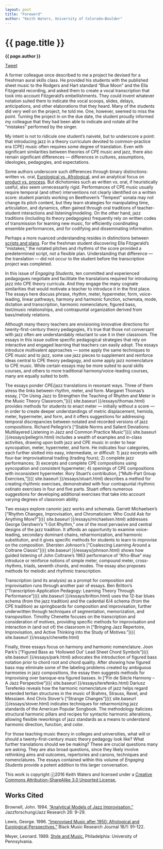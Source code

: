 ```yaml
---
layout: post
title: "Foreword"
author: "Keith Waters, University of Colorado–Boulder"
---
```


{{ page.title }}
================

**{{ page.author }}**

<a href="https://twitter.com/share" class="twitter-share-button" data-via="FlipCampMT">Tweet</a>
<script>!function(d,s,id){var js,fjs=d.getElementsByTagName(s)[0],p=/^http:/.test(d.location)?'http':'https';if(!d.getElementById(id)){js=d.createElement(s);js.id=id;js.src=p+'://platform.twitter.com/widgets.js';fjs.parentNode.insertBefore(js,fjs);}}(document, 'script', 'twitter-wjs');</script>

A former colleague once described to me a project he devised for a freshman aural skills class. He provided his students with the published sheet music to the Rodgers and Hart standard “Blue Moon” and the Ella Fitzgerald recording, and asked them to create a vocal transcription that took into account Fitzgerald’s embellishments. They could invent whatever notation suited them to indicate the vocal scoops, slides, delays, anticipations, and other elaborations that they heard. Many of the students did very well on the project, he told me. One, however, seemed to miss the point. Turning the project in on the due date, the student proudly informed my colleague that they had been able to indicate and notate all the “mistakes” performed by the singer.

My intent is not to ridicule one student’s naiveté, but to underscore a point: that introducing jazz in a theory curriculum devoted to common-practice era (CPE) music often requires some degree of translation. Even with significant similarities between theories of CPE music and jazz, there also remain significant differences — differences in cultures, assumptions, ideologies, pedagogies, and expectations.

Some authors underscore such differences through binary distinctions: written vs. oral,  [Eurological vs. Afrological](https://www.google.com/url?q=http%3A%2F%2Fjazzstudiesonline.org%2Fresource%2Fimprovised-music-after-1950-afrological-and-eurological-perspectives), and an analytical focus on [product vs. process](https://www.google.com/url?q=http%3A%2F%2Fjazzforschung.kug.ac.at%2Finstitut-16-jazzforschung%2Fpublikationen%2Fjahrbuch-jazzforschung-jazz-research%2Fjazzforschung-jazz-research-26-1994.html). But dichotomies such as written vs. oral, if heuristically useful, also seem unnecessarily rigid. Performances of CPE music usually require temporal (and other) interventions not clearly identified on a written score: student pianists working on Beethoven’s “Tempest” sonata may not change its pitch content, but they learn strategies for manipulating time, articulation, and dynamics, often gained through oral traditions of teacher-student interactions and listening/modeling. On the other hand, jazz traditions (including its theory pedagogies) frequently rely on written codes of transmission for learning new music, for efficiently coordinating ensemble performances, and for codifying and disseminating information.

Perhaps a more nuanced understanding resides in distinctions between [scripts and plans](https://www.google.com/url?q=https%3A%2F%2Fopenlibrary.org%2Fworks%2FOL3267613W%2FStyle_and_music). For the freshman student discovering Ella Fitzgerald’s “mistakes,” the notated pitches and rhythms of the score provided a predetermined script, not a flexible plan. Understanding that difference — the translation — did not occur to the student before the transcription project was completed.

In this issue of *Engaging Students*, ten committed and experienced pedagogues negotiate and facilitate the translations required for introducing jazz into CPE theory curricula. And they engage the many cognate similarities that would motivate a teacher to introduce it in the first place. The essays here discuss phrase, rhythm, meter, hypermeter, form, voice-leading, linear pathways, harmony and harmonic function, schemata, mode, dictation and transcription, harmonic nomenclature, figured bass, text/music relationships, and contrapuntal organization derived from bass/melody relations.

Although many theory teachers are envisioning innovative directions for twenty-first-century theory pedagogies, it’s true that those not conversant with jazz often are understandably reluctant to use it in their classroom. The essays in this issue outline specific pedagogical strategies that rely on interactive and engaged learning that teachers can easily adopt. The essays introduce multivalent approaches — some apply the same techniques to CPE music and to jazz, some use jazz pieces to supplement and reinforce ideas central to CPE theory pedagogy, and some apply jazz nomenclature to CPE music. While certain essays may be more suited to aural skills courses, and others to more traditional harmony/voice-leading courses, many are equally suited to both.

The essays ponder CPE/jazz translations in resonant ways. Three of them stress the links between rhythm, meter, and form. Margaret Thomas’s essay, [“On Using Jazz to Strengthen the Teaching of Rhythm and Meter in the Music Theory Classroom,”]({{ site.baseurl }}/essays/thomas.html) provides methods for students to enact meter — initially without a score — in order to create deeper understandings of metric displacement, hemiola, meter, hypermeter, and form, and it offers suggestions for addressing temporal discrepancies between notated and recorded versions of jazz compositions. Richard Pellegrin’s [“Stable Norms and Salient Deviations: Multilayered Listening in Jazz and Common Practice Music”]({{ site.baseurl }}/essays/pellegrin.html) includes a wealth of examples and in-class activities, drawing upon both jazz and CPE music in order to hear syncopation, meter, hypermeter, and form. He indicates four categories, each further slotted into easy, intermediate, or difficult: 1) jazz excerpts with four-bar improvisational trading (trading fours); 2) complete jazz performances; 3) excerpts and complete CPE compositions using syncopation and consistent hypermeter; 4) openings of CPE compositions with inconsistent hypermeter. Rory Stuart’s contribution, [“Multi-Part Group Exercises,”]({{ site.baseurl }}/essays/stuart.html) describes a method for creating rhythmic exercises, demonstrated with four contrapuntal rhythmic ostinato exercises in four and five parts. Stuart offers numerous suggestions for developing additional exercises that take into account varying degrees of classroom ability.              

Two essays explore canonic jazz works and schemata. Garrett Michaelsen’s [“Rhythm Changes, Improvisation, and Chromaticism: Who Could Ask for Anything More?”]({{ site.baseurl }}/essays/michaelsen.html) addresses George Gershwin’s “I Got Rhythm,” one of the most pervasive and central designs of the jazz tradition. It affords an opportunity to examine voice-leading, secondary dominant chains, reharmonization, and harmonic substitution, and it gives specific methods for students to learn to improvise on the composition. Shersten Johnson’s [“Coalescing Learning Around a Coltrane Classic”]({{ site.baseurl }}/essays/johnson.html) shows how guided listening of John Coltrane’s 1963 performance of “Afro-Blue” may introduce or reinforce notions of simple meter, compound meter, cross-rhythms, triads, seventh chords, and modes. The essay also proposes methods for melodic and rhythmic transcription.

Transcription (and its analysis) as a prompt for composition and improvisation runs through another pair of essays. Ben Britton’s [“Transcription-Application Pedagogy: Learning Theory Through Performance”]({{ site.baseurl }}/essays/britton.html) uses the 12-bar blues schema (from the jazz tradition) and the cadential 6/4 schema (from the CPE tradition) as springboards for composition and improvisation, further underwritten through techniques of segmentation, memorization, and transposition. Timothy Chenette focuses on the transcription and consideration of motives, providing specific methods for improvisation and interaction in (and out of) the classroom in [“Bringing Jazz Repertoire, Improvisation, and Active Thinking into the Study of Motives.”]({{ site.baseurl }}/essays/chenette.html)

Finally, three essays focus on harmony and harmonic nomenclature. Joon Park’s [“Figured Bass as ‘Hollowed Out’ Lead Sheet Chord Symbols”]({{ site.baseurl }}/essays/park.html) advocates the introduction of figured bass notation prior to chord root and chord quality. After showing how figured bass may eliminate some of the labeling problems created by ambiguous harmonies in jazz compositions, the essay then suggests methods for improvising over baroque-era figured basses. In [“Fin de Siècle Harmony – A Jazz Perspective”]({{ site.baseurl }}/essays/terefenko.html) Dariusz Terefenko reveals how the harmonic nomenclature of jazz helps regard extended tertian structures in the music of Brahms, Strauss, Ravel, and Messiaen. And Chris Stover’s [“Strange Changes”]({{ site.baseurl }}/essays/stover.html) indicates techniques for reharmonizing jazz standards of the American Popular Songbook. The methodology italicizes structural harmonic pillars and recipes for syntactic harmonic alterations, allowing flexible reworkings of jazz standards as a means to understand harmonic direction, function, and color.

For those teaching music theory in colleges and universities, what will or should a twenty-first-century music theory pedagogy look like? What further translations should we be making? These are crucial questions many are asking. They are also broad questions, since they likely involve rethinking aims and outcomes, repertories and canons, techniques and nomenclatures. The essays contained within this volume of *Engaging Students* provide a potent addition to this larger conversation.

This work is copyright ⓒ2016 Keith Waters and licensed under a [Creative Commons Attribution-ShareAlike 3.0 Unported License.](https://www.google.com/url?q=http%3A%2F%2Fcreativecommons.org%2Flicenses%2Fby-sa%2F3.0%2F)


## Works Cited

Brownell, John. 1994. [“Analytical Models of Jazz Improvisation.”](http://jazzforschung.kug.ac.at/institut-16-jazzforschung/publikationen/jahrbuch-jazzforschung-jazz-research/jazzforschung-jazz-research-26-1994.html) Jazzforschung/Jazz Research 26: 9–29.

Lewis, George. 1996. [“Improvised Music after 1950: Afrological and Eurological Perspectives.”](https://www.google.com/url?q=http%3A%2F%2Fjazzstudiesonline.org%2Fresource%2Fimprovised-music-after-1950-afrological-and-eurological-perspectives) Black Music Research Journal 16/1: 91–122.

Meyer, Leonard. 1989. [Style and Music.](https://www.google.com/url?q=https%3A%2F%2Fopenlibrary.org%2Fworks%2FOL3267613W%2FStyle_and_music) Philadelphia: University of Pennsylvania.
